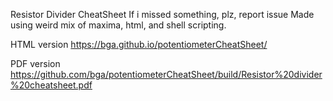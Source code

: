 Resistor Divider CheatSheet
If i missed something, plz, report issue
Made using weird mix of maxima, html, and shell scripting.

HTML version https://bga.github.io/potentiometerCheatSheet/

PDF version https://github.com/bga/potentiometerCheatSheet/build/Resistor%20divider%20cheatsheet.pdf
